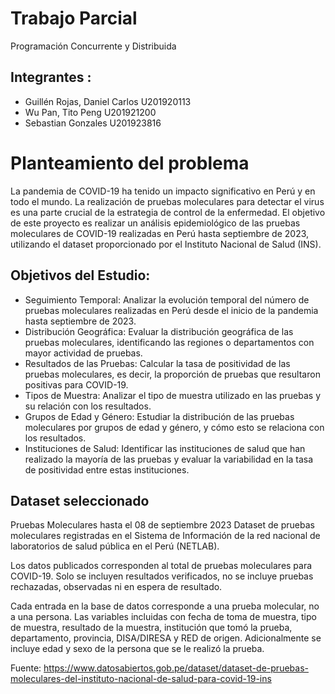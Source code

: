 # Trabajo Parcial
Programación Concurrente y Distribuida

## Integrantes :
- Guillén Rojas, Daniel Carlos		U201920113
- Wu Pan, Tito Peng 			U201921200
- Sebastian Gonzales			U201923816

# Planteamiento del problema

La pandemia de COVID-19 ha tenido un impacto significativo en Perú y en todo el mundo. La realización de pruebas moleculares para detectar el virus es una parte crucial de la estrategia de control de la enfermedad. El objetivo de este proyecto es realizar un análisis epidemiológico de las pruebas moleculares de COVID-19 realizadas en Perú hasta septiembre de 2023, utilizando el dataset proporcionado por el Instituto Nacional de Salud (INS).

## Objetivos del Estudio:
- Seguimiento Temporal: Analizar la evolución temporal del número de pruebas moleculares realizadas en Perú desde el inicio de la pandemia hasta septiembre de 2023.
- Distribución Geográfica: Evaluar la distribución geográfica de las pruebas moleculares, identificando las regiones o departamentos con mayor actividad de pruebas.
- Resultados de las Pruebas: Calcular la tasa de positividad de las pruebas moleculares, es decir, la proporción de pruebas que resultaron positivas para COVID-19.
- Tipos de Muestra: Analizar el tipo de muestra utilizado en las pruebas y su relación con los resultados.
- Grupos de Edad y Género: Estudiar la distribución de las pruebas moleculares por grupos de edad y género, y cómo esto se relaciona con los resultados.
- Instituciones de Salud: Identificar las instituciones de salud que han realizado la mayoría de las pruebas y evaluar la variabilidad en la tasa de positividad entre estas instituciones.

## Dataset seleccionado
Pruebas Moleculares hasta el 08 de septiembre 2023
Dataset de pruebas moleculares registradas en el Sistema de Información de la red nacional de laboratorios de salud pública en el Perú (NETLAB).

Los datos publicados corresponden al total de pruebas moleculares para COVID-19. Solo se incluyen resultados verificados, no se incluye pruebas rechazadas, observadas ni en espera de resultado.

Cada entrada en la base de datos corresponde a una prueba molecular, no a una persona. Las variables incluidas con fecha de toma de muestra, tipo de muestra, resultado de la muestra, institución que tomó la prueba, departamento, provincia, DISA/DIRESA y RED de origen. Adicionalmente se incluye edad y sexo de la persona que se le realizó la prueba.

Fuente: https://www.datosabiertos.gob.pe/dataset/dataset-de-pruebas-moleculares-del-instituto-nacional-de-salud-para-covid-19-ins 
